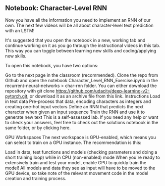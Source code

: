 ## Notebook: Character-Level RNN
Now you have all the information you need to implement an RNN of our own. The next few videos will be all about character-level text prediction with an LSTM!

It's suggested that you open the notebook in a new, working tab and continue working on it as you go through the instructional videos in this tab. This way you can toggle between learning new skills and coding/applying new skills.

To open this notebook, you have two options:

Go to the next page in the classroom (recommended).
Clone the repo from Github and open the notebook Character_Level_RNN_Exercise.ipynb in the recurrent-neural-networks > char-rnn folder. You can either download the repository with git clone https://github.com/udacity/deep-learning-v2-pytorch.git, or download it as an archive file from this link.
Instructions
Load in text data
Pre-process that data, encoding characters as integers and creating one-hot input vectors
Define an RNN that predicts the next character when given an input sequence
Train the RNN and use it to generate new text
This is a self-assessed lab. If you need any help or want to check your answers, feel free to check out the solutions notebook in the same folder, or by clicking here.

GPU Workspaces
The next workspace is GPU-enabled, which means you can select to train on a GPU instance. The recommendation is this:

Load in data, test functions and models (checking parameters and doing a short training loop) while in CPU (non-enabled) mode
When you're ready to extensively train and test your model, enable GPU to quickly train the model!
All models and data they see as input will have to be moved to the GPU device, so take note of the relevant movement code in the model creation and training process.
